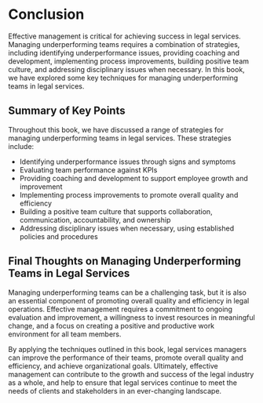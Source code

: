Conclusion
==========

Effective management is critical for achieving success in legal services. Managing underperforming teams requires a combination of strategies, including identifying underperformance issues, providing coaching and development, implementing process improvements, building positive team culture, and addressing disciplinary issues when necessary. In this book, we have explored some key techniques for managing underperforming teams in legal services.

Summary of Key Points
---------------------

Throughout this book, we have discussed a range of strategies for managing underperforming teams in legal services. These strategies include:

* Identifying underperformance issues through signs and symptoms
* Evaluating team performance against KPIs
* Providing coaching and development to support employee growth and improvement
* Implementing process improvements to promote overall quality and efficiency
* Building a positive team culture that supports collaboration, communication, accountability, and ownership
* Addressing disciplinary issues when necessary, using established policies and procedures

Final Thoughts on Managing Underperforming Teams in Legal Services
------------------------------------------------------------------

Managing underperforming teams can be a challenging task, but it is also an essential component of promoting overall quality and efficiency in legal operations. Effective management requires a commitment to ongoing evaluation and improvement, a willingness to invest resources in meaningful change, and a focus on creating a positive and productive work environment for all team members.

By applying the techniques outlined in this book, legal services managers can improve the performance of their teams, promote overall quality and efficiency, and achieve organizational goals. Ultimately, effective management can contribute to the growth and success of the legal industry as a whole, and help to ensure that legal services continue to meet the needs of clients and stakeholders in an ever-changing landscape.
